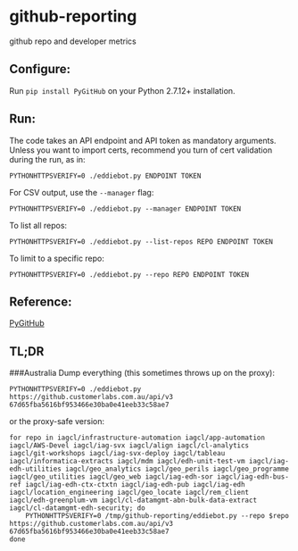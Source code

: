 # github-reporting
github repo and developer metrics

## Configure:
Run `pip install PyGitHub` on your Python 2.7.12+ installation.

## Run:
The code takes an API endpoint and API token as mandatory arguments. Unless you want to import certs, recommend you turn of cert validation during the run, as in:

    PYTHONHTTPSVERIFY=0 ./eddiebot.py ENDPOINT TOKEN

For CSV output, use the `--manager` flag:

    PYTHONHTTPSVERIFY=0 ./eddiebot.py --manager ENDPOINT TOKEN

To list all repos:

    PYTHONHTTPSVERIFY=0 ./eddiebot.py --list-repos REPO ENDPOINT TOKEN

To limit to a specific repo:

    PYTHONHTTPSVERIFY=0 ./eddiebot.py --repo REPO ENDPOINT TOKEN


## Reference:
[PyGitHub](http://pygithub.readthedocs.io/en/latest/reference.html)

## TL;DR
###Australia
Dump everything (this sometimes throws up on the proxy):

    PYTHONHTTPSVERIFY=0 ./eddiebot.py https://github.customerlabs.com.au/api/v3 67d65fba5616bf953466e30ba0e41eeb33c58ae7

or the proxy-safe version:

    for repo in iagcl/infrastructure-automation iagcl/app-automation iagcl/AWS-Devel iagcl/iag-svx iagcl/align iagcl/cl-analytics iagcl/git-workshops iagcl/iag-svx-deploy iagcl/tableau iagcl/informatica-extracts iagcl/mdm iagcl/edh-unit-test-vm iagcl/iag-edh-utilities iagcl/geo_analytics iagcl/geo_perils iagcl/geo_programme iagcl/geo_utilities iagcl/geo_web iagcl/iag-edh-sor iagcl/iag-edh-bus-ref iagcl/iag-edh-ctx-ctxtn iagcl/iag-edh-pub iagcl/iag-edh iagcl/location_engineering iagcl/geo_locate iagcl/rem_client iagcl/edh-greenplum-vm iagcl/cl-datamgmt-abn-bulk-data-extract iagcl/cl-datamgmt-edh-security; do
        PYTHONHTTPSVERIFY=0 /tmp/github-reporting/eddiebot.py --repo $repo https://github.customerlabs.com.au/api/v3 67d65fba5616bf953466e30ba0e41eeb33c58ae7
    done
